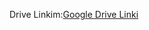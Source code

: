 Drive Linkim:[Google Drive Linki](https://drive.google.com/drive/folders/1IK2gKNPAqg6GHt7ofECA5k5mA6CzkYY1)


